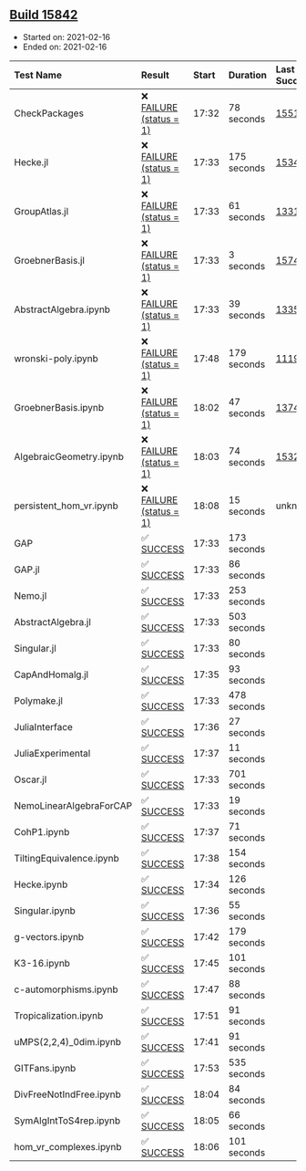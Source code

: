 ## [Build 15842](https://oscarci.mathematik.uni-kl.de/job/oscar/15842/)

* Started on: 2021-02-16
* Ended on: 2021-02-16

| Test Name    | Result | Start | Duration | Last Success | First Failure |
|:-------------|:-------|:------|:---------|:-------------|:--------------|
| CheckPackages | ❌ [FAILURE (status = 1)](https://oscarci.mathematik.uni-kl.de/job/oscar/15842/artifact/logs/build-15842/CheckPackages.log) | 17:32 | 78 seconds | [15514](https://oscarci.mathematik.uni-kl.de/job/oscar/15514/) | [15515](https://oscarci.mathematik.uni-kl.de/job/oscar/15515/) |
| Hecke.jl | ❌ [FAILURE (status = 1)](https://oscarci.mathematik.uni-kl.de/job/oscar/15842/artifact/logs/build-15842/Hecke.jl.log) | 17:33 | 175 seconds | [15344](https://oscarci.mathematik.uni-kl.de/job/oscar/15344/) | [15348](https://oscarci.mathematik.uni-kl.de/job/oscar/15348/) |
| GroupAtlas.jl | ❌ [FAILURE (status = 1)](https://oscarci.mathematik.uni-kl.de/job/oscar/15842/artifact/logs/build-15842/GroupAtlas.jl.log) | 17:33 | 61 seconds | [13311](https://oscarci.mathematik.uni-kl.de/job/oscar/13311/) | [13312](https://oscarci.mathematik.uni-kl.de/job/oscar/13312/) |
| GroebnerBasis.jl | ❌ [FAILURE (status = 1)](https://oscarci.mathematik.uni-kl.de/job/oscar/15842/artifact/logs/build-15842/GroebnerBasis.jl.log) | 17:33 | 3 seconds | [15745](https://oscarci.mathematik.uni-kl.de/job/oscar/15745/) | [15746](https://oscarci.mathematik.uni-kl.de/job/oscar/15746/) |
| AbstractAlgebra.ipynb | ❌ [FAILURE (status = 1)](https://oscarci.mathematik.uni-kl.de/job/oscar/15842/artifact/logs/build-15842/AbstractAlgebra.ipynb.log) | 17:33 | 39 seconds | [13355](https://oscarci.mathematik.uni-kl.de/job/oscar/13355/) | [13356](https://oscarci.mathematik.uni-kl.de/job/oscar/13356/) |
| wronski-poly.ipynb | ❌ [FAILURE (status = 1)](https://oscarci.mathematik.uni-kl.de/job/oscar/15842/artifact/logs/build-15842/wronski-poly.ipynb.log) | 17:48 | 179 seconds | [11192](https://oscarci.mathematik.uni-kl.de/job/oscar/11192/) | [11193](https://oscarci.mathematik.uni-kl.de/job/oscar/11193/) |
| GroebnerBasis.ipynb | ❌ [FAILURE (status = 1)](https://oscarci.mathematik.uni-kl.de/job/oscar/15842/artifact/logs/build-15842/GroebnerBasis.ipynb.log) | 18:02 | 47 seconds | [13748](https://oscarci.mathematik.uni-kl.de/job/oscar/13748/) | [13749](https://oscarci.mathematik.uni-kl.de/job/oscar/13749/) |
| AlgebraicGeometry.ipynb | ❌ [FAILURE (status = 1)](https://oscarci.mathematik.uni-kl.de/job/oscar/15842/artifact/logs/build-15842/AlgebraicGeometry.ipynb.log) | 18:03 | 74 seconds | [15322](https://oscarci.mathematik.uni-kl.de/job/oscar/15322/) | [15323](https://oscarci.mathematik.uni-kl.de/job/oscar/15323/) |
| persistent_hom_vr.ipynb | ❌ [FAILURE (status = 1)](https://oscarci.mathematik.uni-kl.de/job/oscar/15842/artifact/logs/build-15842/persistent_hom_vr.ipynb.log) | 18:08 | 15 seconds | unknown | unknown |
| GAP | ✅ [SUCCESS](https://oscarci.mathematik.uni-kl.de/job/oscar/15842/artifact/logs/build-15842/GAP.log) | 17:33 | 173 seconds |  |  |
| GAP.jl | ✅ [SUCCESS](https://oscarci.mathematik.uni-kl.de/job/oscar/15842/artifact/logs/build-15842/GAP.jl.log) | 17:33 | 86 seconds |  |  |
| Nemo.jl | ✅ [SUCCESS](https://oscarci.mathematik.uni-kl.de/job/oscar/15842/artifact/logs/build-15842/Nemo.jl.log) | 17:33 | 253 seconds |  |  |
| AbstractAlgebra.jl | ✅ [SUCCESS](https://oscarci.mathematik.uni-kl.de/job/oscar/15842/artifact/logs/build-15842/AbstractAlgebra.jl.log) | 17:33 | 503 seconds |  |  |
| Singular.jl | ✅ [SUCCESS](https://oscarci.mathematik.uni-kl.de/job/oscar/15842/artifact/logs/build-15842/Singular.jl.log) | 17:33 | 80 seconds |  |  |
| CapAndHomalg.jl | ✅ [SUCCESS](https://oscarci.mathematik.uni-kl.de/job/oscar/15842/artifact/logs/build-15842/CapAndHomalg.jl.log) | 17:35 | 93 seconds |  |  |
| Polymake.jl | ✅ [SUCCESS](https://oscarci.mathematik.uni-kl.de/job/oscar/15842/artifact/logs/build-15842/Polymake.jl.log) | 17:33 | 478 seconds |  |  |
| JuliaInterface | ✅ [SUCCESS](https://oscarci.mathematik.uni-kl.de/job/oscar/15842/artifact/logs/build-15842/JuliaInterface.log) | 17:36 | 27 seconds |  |  |
| JuliaExperimental | ✅ [SUCCESS](https://oscarci.mathematik.uni-kl.de/job/oscar/15842/artifact/logs/build-15842/JuliaExperimental.log) | 17:37 | 11 seconds |  |  |
| Oscar.jl | ✅ [SUCCESS](https://oscarci.mathematik.uni-kl.de/job/oscar/15842/artifact/logs/build-15842/Oscar.jl.log) | 17:33 | 701 seconds |  |  |
| NemoLinearAlgebraForCAP | ✅ [SUCCESS](https://oscarci.mathematik.uni-kl.de/job/oscar/15842/artifact/logs/build-15842/NemoLinearAlgebraForCAP.log) | 17:33 | 19 seconds |  |  |
| CohP1.ipynb | ✅ [SUCCESS](https://oscarci.mathematik.uni-kl.de/job/oscar/15842/artifact/logs/build-15842/CohP1.ipynb.log) | 17:37 | 71 seconds |  |  |
| TiltingEquivalence.ipynb | ✅ [SUCCESS](https://oscarci.mathematik.uni-kl.de/job/oscar/15842/artifact/logs/build-15842/TiltingEquivalence.ipynb.log) | 17:38 | 154 seconds |  |  |
| Hecke.ipynb | ✅ [SUCCESS](https://oscarci.mathematik.uni-kl.de/job/oscar/15842/artifact/logs/build-15842/Hecke.ipynb.log) | 17:34 | 126 seconds |  |  |
| Singular.ipynb | ✅ [SUCCESS](https://oscarci.mathematik.uni-kl.de/job/oscar/15842/artifact/logs/build-15842/Singular.ipynb.log) | 17:36 | 55 seconds |  |  |
| g-vectors.ipynb | ✅ [SUCCESS](https://oscarci.mathematik.uni-kl.de/job/oscar/15842/artifact/logs/build-15842/g-vectors.ipynb.log) | 17:42 | 179 seconds |  |  |
| K3-16.ipynb | ✅ [SUCCESS](https://oscarci.mathematik.uni-kl.de/job/oscar/15842/artifact/logs/build-15842/K3-16.ipynb.log) | 17:45 | 101 seconds |  |  |
| c-automorphisms.ipynb | ✅ [SUCCESS](https://oscarci.mathematik.uni-kl.de/job/oscar/15842/artifact/logs/build-15842/c-automorphisms.ipynb.log) | 17:47 | 88 seconds |  |  |
| Tropicalization.ipynb | ✅ [SUCCESS](https://oscarci.mathematik.uni-kl.de/job/oscar/15842/artifact/logs/build-15842/Tropicalization.ipynb.log) | 17:51 | 91 seconds |  |  |
| uMPS(2,2,4)_0dim.ipynb | ✅ [SUCCESS](https://oscarci.mathematik.uni-kl.de/job/oscar/15842/artifact/logs/build-15842/uMPS-2-2-4-_0dim.ipynb.log) | 17:41 | 91 seconds |  |  |
| GITFans.ipynb | ✅ [SUCCESS](https://oscarci.mathematik.uni-kl.de/job/oscar/15842/artifact/logs/build-15842/GITFans.ipynb.log) | 17:53 | 535 seconds |  |  |
| DivFreeNotIndFree.ipynb | ✅ [SUCCESS](https://oscarci.mathematik.uni-kl.de/job/oscar/15842/artifact/logs/build-15842/DivFreeNotIndFree.ipynb.log) | 18:04 | 84 seconds |  |  |
| SymAlgIntToS4rep.ipynb | ✅ [SUCCESS](https://oscarci.mathematik.uni-kl.de/job/oscar/15842/artifact/logs/build-15842/SymAlgIntToS4rep.ipynb.log) | 18:05 | 66 seconds |  |  |
| hom_vr_complexes.ipynb | ✅ [SUCCESS](https://oscarci.mathematik.uni-kl.de/job/oscar/15842/artifact/logs/build-15842/hom_vr_complexes.ipynb.log) | 18:06 | 101 seconds |  |  |
